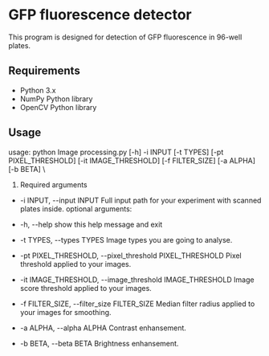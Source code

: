 # GFP fluorescence detector

This program is designed for detection of GFP fluorescence in 96-well plates.

## Requirements

- Python 3.x
- NumPy Python library
- OpenCV Python library

## Usage

usage: python Image processing.py [-h] -i INPUT [-t TYPES] [-pt PIXEL_THRESHOLD]
                           [-it IMAGE_THRESHOLD] [-f FILTER_SIZE] [-a ALPHA] [-b BETA] \\
1. Required arguments
  -  -i INPUT, --input INPUT
                        Full input path for your experiment with scanned
                        plates inside.
optional arguments:
 * -h, --help            show this help message and exit

*  -t TYPES, --types TYPES
                        Image types you are going to analyse.
*  -pt PIXEL_THRESHOLD, --pixel_threshold PIXEL_THRESHOLD
                        Pixel threshold applied to your images.
*  -it IMAGE_THRESHOLD, --image_threshold IMAGE_THRESHOLD
                        Image score threshold applied to your images.
*  -f FILTER_SIZE, --filter_size FILTER_SIZE
                        Median filter radius applied to your images for
                        smoothing.
 * -a ALPHA, --alpha ALPHA
                        Contrast enhansement.
*  -b BETA, --beta BETA  Brightness enhansement.


